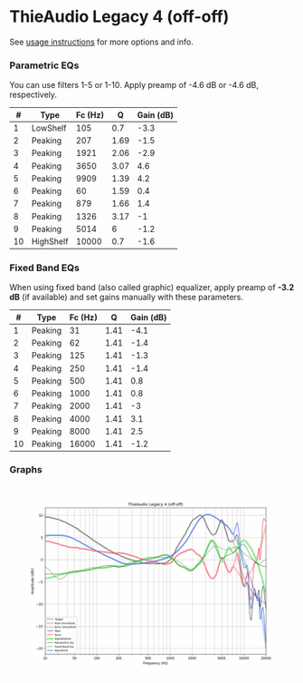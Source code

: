 # ThieAudio Legacy 4 (off-off)
See [usage instructions](https://github.com/jaakkopasanen/AutoEq#usage) for more options and info.

### Parametric EQs
You can use filters 1-5 or 1-10. Apply preamp of -4.6 dB or -4.6 dB, respectively.

|   # | Type      |   Fc (Hz) |    Q |   Gain (dB) |
|-----|-----------|-----------|------|-------------|
|   1 | LowShelf  |       105 | 0.7  |        -3.3 |
|   2 | Peaking   |       207 | 1.69 |        -1.5 |
|   3 | Peaking   |      1921 | 2.06 |        -2.9 |
|   4 | Peaking   |      3650 | 3.07 |         4.6 |
|   5 | Peaking   |      9909 | 1.39 |         4.2 |
|   6 | Peaking   |        60 | 1.59 |         0.4 |
|   7 | Peaking   |       879 | 1.66 |         1.4 |
|   8 | Peaking   |      1326 | 3.17 |        -1   |
|   9 | Peaking   |      5014 | 6    |        -1.2 |
|  10 | HighShelf |     10000 | 0.7  |        -1.6 |

### Fixed Band EQs
When using fixed band (also called graphic) equalizer, apply preamp of **-3.2 dB** (if available) and set gains manually with these parameters.

|   # | Type    |   Fc (Hz) |    Q |   Gain (dB) |
|-----|---------|-----------|------|-------------|
|   1 | Peaking |        31 | 1.41 |        -4.1 |
|   2 | Peaking |        62 | 1.41 |        -1.4 |
|   3 | Peaking |       125 | 1.41 |        -1.3 |
|   4 | Peaking |       250 | 1.41 |        -1.4 |
|   5 | Peaking |       500 | 1.41 |         0.8 |
|   6 | Peaking |      1000 | 1.41 |         0.8 |
|   7 | Peaking |      2000 | 1.41 |        -3   |
|   8 | Peaking |      4000 | 1.41 |         3.1 |
|   9 | Peaking |      8000 | 1.41 |         2.5 |
|  10 | Peaking |     16000 | 1.41 |        -1.2 |

### Graphs
![](./ThieAudio%20Legacy%204%20(off-off).png)
